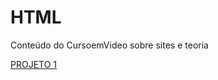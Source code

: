 # HTML
Conteúdo do CursoemVideo sobre sites e teoria


<a href="https://lucas701507.github.io/HTML/PROJETOS%20PR%C3%81TICOS/PROJETO%201/index.html">PROJETO 1</a>